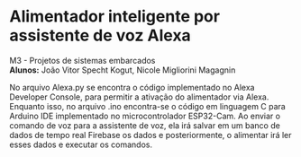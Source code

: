 # Alimentador inteligente por assistente de voz Alexa

M3 - Projetos de sistemas embarcados<br>
<b> Alunos:</b> João Vitor Specht Kogut, Nicole Migliorini Magagnin<br>

No arquivo Alexa.py se encontra o código implementado no Alexa Developer Console, para permitir a ativação do alimentador via Alexa. Enquanto isso, no arquivo .ino encontra-se o código em linguagem C para Arduino IDE implementado no microcontrolador ESP32-Cam. Ao enviar o comando de voz para a assistente de voz, ela irá salvar em um banco de dados de tempo real Firebase os dados e posteriormente, o alimentar irá ler esses dados e executar os comandos.
